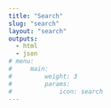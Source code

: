 ```yaml
---
title: "Search"
slug: "search"
layout: "search"
outputs:
  - html
  - json
# menu:
#     main:
#         weight: 3
#         params:
#             icon: search
---
```

